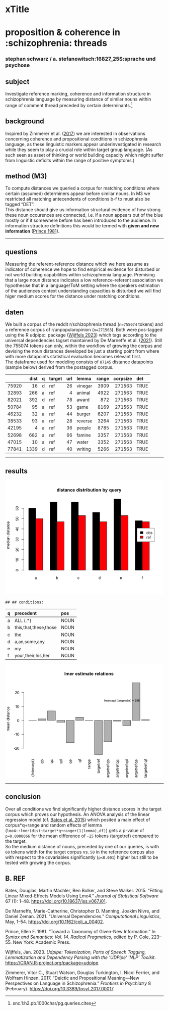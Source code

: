 # xTitle

# proposition & coherence in :schizophrenia: threads

### stephan schwarz / a. stefanowitsch:16827_25S:sprache und psychose

## subject

Investigate reference marking, coherence and information structure in schizophrenia language by measuring distance of similar nouns within range of comment thread preceded by certain determinants.[^1]

## background

Inspired by Zimmerer et al. ([2017](#ref-zimmerer_deictic_2017)) we are interested in observations concerning coherence and propositional conditions in schizophrenia language, as these linguistic markers appear underinvestigated in research while they seem to play a crucial role within target group language. (As such seen as asset of thinking or world building capacity which might suffer from linguistic deficits within the range of positive symptoms.)

## method (M3)

To compute distances we queried a corpus for matching conditions where certain (assumed) determiners appear before similar nouns. In M3 we restricted all matching antecendents of conditions b-f to must also be tagged “DET”.  
This distance should give us information structural evidence of how strong these noun occurences are connected, i.e. if a noun appears out of the blue mostly or if it somewhere before has been introduced to the audience. In information structure definitions this would be termed with **given and new information** ([Prince 1981](#ref-prince_toward_1981)).

------------------------------------------------------------------------

## questions

Measuring the referent-reference distance which we here assume as indicator of coherence we hope to find empirical evidence for disturbed or not world building capabilities within schizophrenia language. Premising that a large noun distance indicates a low reference-referent association we hypothesise that in a language/ToM setting where the speakers estimation of the audiences context understanding capacities is disturbed we will find higer medium scores for the distance under matching conditions.

## daten

We built a corpus of the reddit r/schizophrenia thread (`n=755074` tokens) and a reference corpus of r/unpopularopinion (`n=271563`). Both were pos-tagged using the R udpipe:: package ([Wijffels 2023](#ref-wijffels_udpipe_2023)) which tags according to the universal dependencies tagset maintained by De Marneffe et al. ([2021](#ref-de_marneffe_universal_2021)). Still the 755074 tokens can only, within the workflow of growing the corpus and devising the noun distances developed be just a starting point from where with more datapoints statistical evaluation becomes relevant first.  
The dataframe used for modeling consists of `87145` distance datapoints (sample below) derived from the postagged corpus.

|       | dist | q   | target | url | lemma   | range | corpsize | det  |
|:------|-----:|:----|:-------|----:|:--------|------:|---------:|:-----|
| 75920 |   16 | d   | ref    |  26 | vinegar |  3909 |   271563 | TRUE |
| 32893 |  266 | a   | ref    |   4 | animal  |  4922 |   271563 | TRUE |
| 82021 |  392 | d   | ref    |  78 | award   |   872 |   271563 | TRUE |
| 50784 |   95 | a   | ref    |  53 | game    |  8169 |   271563 | TRUE |
| 46232 |   32 | a   | ref    |  44 | burger  |  6207 |   271563 | TRUE |
| 38533 |   93 | a   | ref    |  28 | reverse |  3264 |   271563 | TRUE |
| 42195 |    4 | a   | ref    |  36 | people  |  8785 |   271563 | TRUE |
| 52698 |  682 | a   | ref    |  66 | famine  |  3357 |   271563 | TRUE |
| 47015 |   10 | a   | ref    |  47 | water   |  3352 |   271563 | TRUE |
| 77841 | 1339 | d   | ref    |  40 | writing |  5266 |   271563 | TRUE |

------------------------------------------------------------------------

## results

![](https://github.com/esteeschwarz/SPUND-LX/raw/main/psych/HA/poster/plots/distance-distribution-df3-viz1-1.png)

    ## ## conditions:

| q   | precedent             | pos  |
|:----|:----------------------|:-----|
| a   | ALL (.\*)             | NOUN |
| b   | this,that,these,those | NOUN |
| c   | the                   | NOUN |
| d   | a,an,some,any         | NOUN |
| e   | my                    | NOUN |
| f   | your,their,his,her    | NOUN |

![](https://github.com/esteeschwarz/SPUND-LX/raw/main/psych/HA/poster/plots/lmer-plot-df3-lmeplot-1.png)

------------------------------------------------------------------------

## conclusion

Over all conditions <!--**B** (``` this, that, these, those, DET ```)-->we find significantly higher distance scores in the target corpus which proves our hypothesis. An ANOVA analysis of the linear regression model (cf. [Bates et al. 2015](#ref-bates_fitting_2015)) which posited a main effect of corpus\*q+range and random effects of lemma (`lme4::lmer(dist~target*q+range+(1|lemma),df)`) gets a p-value of `p=0.0000066` for the mean difference of `-25` tokens (targetref) compared to the target.  
So the medium distance of nouns, preceded by one of our queries, is with `60` tokens width for the target corpus vs. `50` in the reference corpus also with respect to the covariables significantly (`p<0.001`) higher but still to be tested with growing the corpus.

## B. REF

Bates, Douglas, Martin Mächler, Ben Bolker, and Steve Walker. 2015. “Fitting Linear Mixed-Effects Models Using Lme4.” *Journal of Statistical Software* 67 (1): 1–48. <https://doi.org/10.18637/jss.v067.i01>.

De Marneffe, Marie-Catherine, Christopher D. Manning, Joakim Nivre, and Daniel Zeman. 2021. “Universal Dependencies.” *Computational Linguistics*, May, 1–54. <https://doi.org/10.1162/coli_a_00402>.

Prince, Ellen F. 1981. “Toward a Taxonomy of Given-New Information.” In *Syntax and Semantics: Vol. 14. Radical Pragmatics*, edited by P. Cole, 223–55. New York: Academic Press.

Wijffels, Jan. 2023. *Udpipe: Tokenization, Parts of Speech Tagging, Lemmatization and Dependency Parsing with the ’UDPipe’ ’NLP’ Toolkit*. <https://CRAN.R-project.org/package=udpipe>.

Zimmerer, Vitor C., Stuart Watson, Douglas Turkington, I. Nicol Ferrier, and Wolfram Hinzen. 2017. “Deictic and Propositional Meaning—New Perspectives on Language in Schizophrenia.” *Frontiers in Psychiatry* 8 (February). <https://doi.org/10.3389/fpsyt.2017.00017>.

[^1]: snc.1:h2.pb.1000char/pg.queries.cites
